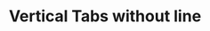 ---
title: Vertical Tabs without line
category: Application
paid: true
isActive: true
ltr: {"react":{"jsxTail":[{"code":"import { useState } from \"react\"\n\nexport default () => {\n\n    const tabItems = [\"Overview\", \"Integration\", \"Billing\", \"Transactions\", \"plans\"]\n    const [selectedItem, setSelectedItem] = useState(0)\n\n    return (\n        <div className=\"px-4 md:px-8\">\n            <ul role=\"tablist\" className=\"hidden max-w-screen-xl mx-auto flex-col gap-y-3 overflow-x-auto text-sm rounded-lg sm:flex\">\n                {\n                    tabItems.map((item, idx) => (\n                        <li key={idx}>\n                            <button\n                                role=\"tab\"\n                                aria-selected={selectedItem == idx ? true : false}\n                                aria-controls={`tabpanel-${idx + 1}`}\n                                className={`py-2.5 px-4 rounded-lg duration-150 hover:text-gray-700 hover:bg-gray-50 active:bg-gray-100 font-medium ${selectedItem == idx ? \"bg-gray-50 text-gray-700\" : \"text-gray-500\"}`}\n                                onClick={() => setSelectedItem(idx)}\n                            >\n                                {item}\n                            </button>\n                        </li>\n                    ))\n                }\n            </ul>\n            <div className=\"relative text-gray-500 sm:hidden\">\n                <svg xmlns=\"http://www.w3.org/2000/svg\" viewBox=\"0 0 20 20\" fill=\"currentColor\" className=\"pointer-events-none w-5 h-5 absolute right-2 inset-y-0 my-auto\">\n                    <path fillRule=\"evenodd\" d=\"M5.23 7.21a.75.75 0 011.06.02L10 11.168l3.71-3.938a.75.75 0 111.08 1.04l-4.25 4.5a.75.75 0 01-1.08 0l-4.25-4.5a.75.75 0 01.02-1.06z\" clipRule=\"evenodd\" />\n                </svg>\n                <select value={tabItems[selectedItem]} className=\"p-3 w-full bg-transparent appearance-none outline-none border rounded-lg shadow-sm focus:border-indigo-600\"\n                    onChange={(e) => setSelectedItem(tabItems.indexOf(e.target.value))}\n                >\n                    {\n                        tabItems.map((item, idx) => (\n                            <option key={idx} idx={idx}>\n                                {item}\n                            </option>\n                        ))\n                    }\n                </select>\n            </div>\n        </div>\n    )\n}","label":"App.jsx"}],"jsxCss":[]},"vue":{"vueTail":[],"vueCss":[]},"preview":"function App() {\n  const tabItems = [\"Overview\", \"Integration\", \"Billing\", \"Transactions\", \"plans\"];\n  const [selectedItem, setSelectedItem] = React.useState(0);\n  return /*#__PURE__*/React.createElement(\"div\", {\n    className: \"mt-4 px-4 md:px-8\"\n  }, /*#__PURE__*/React.createElement(\"ul\", {\n    role: \"tablist\",\n    className: \"hidden max-w-screen-xl mx-auto flex-col gap-y-3 overflow-x-auto text-sm rounded-lg sm:flex\"\n  }, tabItems.map((item, idx) => /*#__PURE__*/React.createElement(\"li\", {\n    key: idx\n  }, /*#__PURE__*/React.createElement(\"button\", {\n    role: \"tab\",\n    \"aria-selected\": selectedItem == idx ? true : false,\n    \"aria-controls\": `tabpanel-${idx + 1}`,\n    className: `py-2.5 px-4 rounded-lg duration-150 hover:text-gray-700 hover:bg-gray-50 active:bg-gray-100 font-medium ${selectedItem == idx ? \"bg-gray-50 text-gray-700\" : \"text-gray-500\"}`,\n    onClick: () => setSelectedItem(idx)\n  }, item)))), /*#__PURE__*/React.createElement(\"div\", {\n    className: \"relative text-gray-500 sm:hidden\"\n  }, /*#__PURE__*/React.createElement(\"svg\", {\n    xmlns: \"http://www.w3.org/2000/svg\",\n    viewBox: \"0 0 20 20\",\n    fill: \"currentColor\",\n    className: \"pointer-events-none w-5 h-5 absolute right-2 inset-y-0 my-auto\"\n  }, /*#__PURE__*/React.createElement(\"path\", {\n    fillRule: \"evenodd\",\n    d: \"M5.23 7.21a.75.75 0 011.06.02L10 11.168l3.71-3.938a.75.75 0 111.08 1.04l-4.25 4.5a.75.75 0 01-1.08 0l-4.25-4.5a.75.75 0 01.02-1.06z\",\n    clipRule: \"evenodd\"\n  })), /*#__PURE__*/React.createElement(\"select\", {\n    value: tabItems[selectedItem],\n    className: \"p-3 w-full bg-transparent appearance-none outline-none border rounded-lg shadow-sm focus:border-indigo-600\",\n    onChange: e => setSelectedItem(tabItems.indexOf(e.target.value))\n  }, tabItems.map((item, idx) => /*#__PURE__*/React.createElement(\"option\", {\n    key: idx,\n    idx: idx\n  }, item)))));\n}"}
rtl: {"vue":{"vueTail":[],"vueCss":[]},"react":{"jsxCss":[],"jsxTail":[{"code":"export default () => {\n\n    const tabItems = [\"الملخص\", \"التكامل\", \"الفواتير\", \"المعاملات\", \"الخطط\"]\n    const [selectedItem, setSelectedItem] = useState(0)\n\n    return (\n        <div className=\"px-4 md:px-8\">\n            <ul role=\"tablist\" className=\"hidden max-w-screen-xl mx-auto flex-col gap-y-3 overflow-x-auto text-sm rounded-lg sm:flex\">\n                {\n                    tabItems.map((item, idx) => (\n                        <li key={idx}>\n                            <button\n                                role=\"tab\"\n                                aria-selected={selectedItem == idx ? true : false}\n                                aria-controls={`tabpanel-${idx + 1}`}\n                                className={`py-2.5 px-4 rounded-lg duration-150 hover:text-gray-700 hover:bg-gray-50 active:bg-gray-100 font-medium ${selectedItem == idx ? \"bg-gray-50 text-gray-700\" : \"text-gray-500\"}`}\n                                onClick={() => setSelectedItem(idx)}\n                            >\n                                {item}\n                            </button>\n                        </li>\n                    ))\n                }\n            </ul>\n            <div className=\"relative text-gray-500 sm:hidden\">\n                <svg xmlns=\"http://www.w3.org/2000/svg\" viewBox=\"0 0 20 20\" fill=\"currentColor\" className=\"pointer-events-none w-5 h-5 absolute right-2 inset-y-0 my-auto\">\n                    <path fillRule=\"evenodd\" d=\"M5.23 7.21a.75.75 0 011.06.02L10 11.168l3.71-3.938a.75.75 0 111.08 1.04l-4.25 4.5a.75.75 0 01-1.08 0l-4.25-4.5a.75.75 0 01.02-1.06z\" clipRule=\"evenodd\" />\n                </svg>\n                <select value={tabItems[selectedItem]} className=\"p-3 w-full bg-transparent appearance-none outline-none border rounded-lg shadow-sm focus:border-indigo-600\"\n                    onChange={(e) => setSelectedItem(tabItems.indexOf(e.target.value))}\n                >\n                    {\n                        tabItems.map((item, idx) => (\n                            <option key={idx} idx={idx}>\n                                {item}\n                            </option>\n                        ))\n                    }\n                </select>\n            </div>\n        </div>\n    )\n}","label":"App.jsx"}]},"preview":"function App() {\n  const tabItems = [\"الملخص\", \"التكامل\", \"الفواتير\", \"المعاملات\", \"الخطط\"];\n  const [selectedItem, setSelectedItem] = React.useState(0);\n  return /*#__PURE__*/React.createElement(\"div\", {\n    className: \"mt-4 px-4 md:px-8\"\n  }, /*#__PURE__*/React.createElement(\"ul\", {\n    role: \"tablist\",\n    className: \"hidden max-w-screen-xl mx-auto flex-col gap-y-3 overflow-x-auto text-sm rounded-lg sm:flex\"\n  }, tabItems.map((item, idx) => /*#__PURE__*/React.createElement(\"li\", {\n    key: idx\n  }, /*#__PURE__*/React.createElement(\"button\", {\n    role: \"tab\",\n    \"aria-selected\": selectedItem == idx ? true : false,\n    \"aria-controls\": `tabpanel-${idx + 1}`,\n    className: `py-2.5 px-4 rounded-lg duration-150 hover:text-gray-700 hover:bg-gray-50 active:bg-gray-100 font-medium ${selectedItem == idx ? \"bg-gray-50 text-gray-700\" : \"text-gray-500\"}`,\n    onClick: () => setSelectedItem(idx)\n  }, item)))), /*#__PURE__*/React.createElement(\"div\", {\n    className: \"relative text-gray-500 sm:hidden\"\n  }, /*#__PURE__*/React.createElement(\"svg\", {\n    xmlns: \"http://www.w3.org/2000/svg\",\n    viewBox: \"0 0 20 20\",\n    fill: \"currentColor\",\n    className: \"pointer-events-none w-5 h-5 absolute right-2 inset-y-0 my-auto\"\n  }, /*#__PURE__*/React.createElement(\"path\", {\n    fillRule: \"evenodd\",\n    d: \"M5.23 7.21a.75.75 0 011.06.02L10 11.168l3.71-3.938a.75.75 0 111.08 1.04l-4.25 4.5a.75.75 0 01-1.08 0l-4.25-4.5a.75.75 0 01.02-1.06z\",\n    clipRule: \"evenodd\"\n  })), /*#__PURE__*/React.createElement(\"select\", {\n    value: tabItems[selectedItem],\n    className: \"p-3 w-full bg-transparent appearance-none outline-none border rounded-lg shadow-sm focus:border-indigo-600\",\n    onChange: e => setSelectedItem(tabItems.indexOf(e.target.value))\n  }, tabItems.map((item, idx) => /*#__PURE__*/React.createElement(\"option\", {\n    key: idx,\n    idx: idx\n  }, item)))));\n}"}
slug: /tabs
id: 7e3ed4c0-55ff-466e-be88-47e5f52687cd
created_at: 1669586163034
---